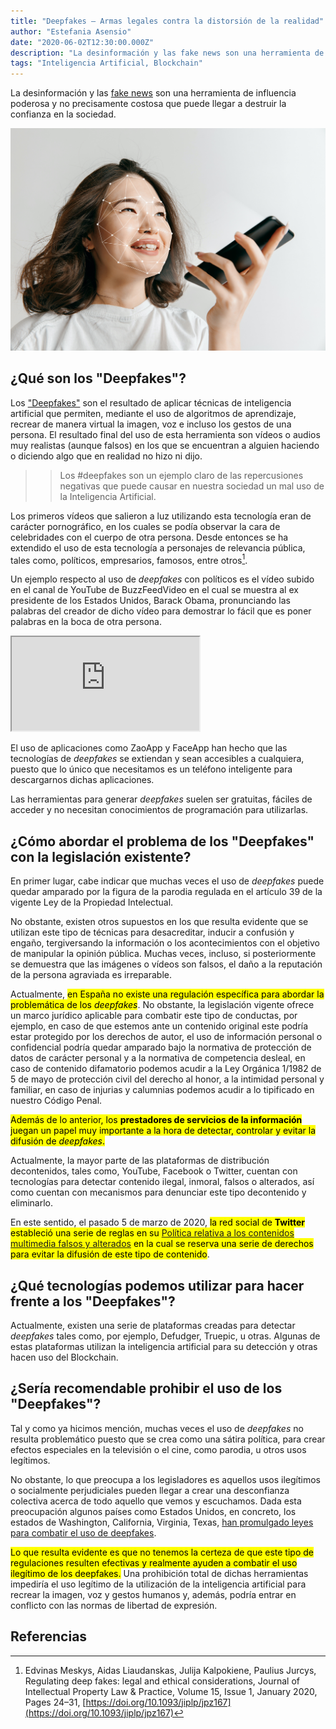 ```yaml
---
title: "Deepfakes – Armas legales contra la distorsión de la realidad"
author: "Estefania Asensio"
date: "2020-06-02T12:30:00.000Z"
description: "La desinformación y las fake news son una herramienta de influencia poderosa y no precisamente costosa que puede llegar a destruir la confianza en la sociedad."
tags: "Inteligencia Artificial, Blockchain"
---
```


La desinformación y las [fake news](https://es.wikipedia.org/wiki/Fake_news) son una herramienta de influencia poderosa y no precisamente costosa que puede llegar a destruir la confianza en la sociedad.

![Deepfakes – Armas legales contra la distorsión de la realidad © Can Stock Photo / master1305](./deepfakes-armas-legales-contra-la-distorsion-de-la-realidad.jpg "Deepfakes – Armas legales contra la distorsión de la realidad © Can Stock Photo / master1305")

## ¿Qué son los "Deepfakes"?

Los ["Deepfakes"](https://es.wikipedia.org/wiki/Deepfake) son el resultado de aplicar técnicas de inteligencia artificial que permiten, mediante el uso de algoritmos de aprendizaje, recrear de manera virtual la imagen, voz e incluso los gestos de una persona. El resultado final del uso de esta herramienta son vídeos o audios muy realistas (aunque falsos) en los que se encuentran a alguien haciendo o diciendo algo que en realidad no hizo ni dijo.

> > Los #deepfakes son un ejemplo claro de las repercusiones negativas que puede causar en nuestra sociedad un mal uso de la Inteligencia Artificial.

Los primeros vídeos que salieron a luz utilizando esta tecnología eran de carácter pornográfico, en los cuales se podía observar la cara de celebridades con el cuerpo de otra persona. Desde entonces se ha extendido el uso de esta tecnología a personajes de relevancia pública, tales como, políticos, empresarios, famosos, entre otros[^1].

Un ejemplo respecto al uso de _deepfakes_ con políticos es el vídeo subido en el canal de YouTube de BuzzFeedVideo en el cual se muestra al ex presidente de los Estados Unidos, Barack Obama, pronunciando las palabras del creador de dicho vídeo para demostrar lo fácil que es poner palabras en la boca de otra persona.

<iframe src="https://www.youtube.com/embed/cQ54GDm1eL0"></iframe>

El uso de aplicaciones como ZaoApp y FaceApp han hecho que las tecnologías de _deepfakes_ se extiendan y sean accesibles a cualquiera, puesto que lo único que necesitamos es un teléfono inteligente para descargarnos dichas aplicaciones.

Las herramientas para generar _deepfakes_ suelen ser gratuitas, fáciles de acceder y no necesitan conocimientos de programación para utilizarlas.

## ¿Cómo abordar el problema de los "Deepfakes" con la legislación existente?

En primer lugar, cabe indicar que muchas veces el uso de _deepfakes_ puede quedar amparado por la figura de la parodia regulada en el artículo 39 de la vigente Ley de la Propiedad Intelectual.

No obstante, existen otros supuestos en los que resulta evidente que se utilizan este tipo de técnicas para desacreditar, inducir a confusión y engaño, tergiversando la información o los acontecimientos con el objetivo de manipular la opinión pública. Muchas veces, incluso, si posteriormente se demuestra que las imágenes o vídeos son falsos, el daño a la reputación de la persona agraviada es irreparable.

Actualmente, <mark>en España no existe una regulación específica para abordar la problemática de los _deepfakes_</mark>. No obstante, la legislación vigente ofrece un marco jurídico aplicable para combatir este tipo de conductas, por ejemplo, en caso de que estemos ante un contenido original este podría estar protegido por los derechos de autor, el uso de información personal o confidencial podría quedar amparado bajo la normativa de protección de datos de carácter personal y a la normativa de competencia desleal, en caso de contenido difamatorio podemos acudir a la Ley Orgánica 1/1982 de 5 de mayo de protección civil del derecho al honor, a la intimidad personal y familiar, en caso de injurias y calumnias podemos acudir a lo tipificado en nuestro Código Penal.

<mark>Además de lo anterior, los **prestadores de servicios de la información** juegan un papel muy importante a la hora de detectar, controlar y evitar la difusión de _deepfakes_.</mark>

Actualmente, la mayor parte de las plataformas de distribución decontenidos, tales como, YouTube, Facebook o Twitter, cuentan con tecnologías para detectar contenido ilegal, inmoral, falsos o alterados, así como cuentan con mecanismos para denunciar este tipo decontenido y eliminarlo.

En este sentido, el pasado 5 de marzo de 2020, <mark>la red social de **Twitter** estableció una serie de reglas en su [Política relativa a los contenidos multimedia falsos y alterados](https://help.twitter.com/es/rules-and-policies/manipulated-media) en la cual se reserva una serie de derechos para evitar la difusión de este tipo de contenido</mark>.

## ¿Qué tecnologías podemos utilizar para hacer frente a los "Deepfakes"?

Actualmente, existen una serie de plataformas creadas para detectar _deepfakes_ tales como, por ejemplo, Defudger, Truepic, u otras. Algunas de estas plataformas utilizan la inteligencia artificial para su detección y otras hacen uso del Blockchain.

## ¿Sería recomendable prohibir el uso de los "Deepfakes"?

Tal y como ya hicimos mención, muchas veces el uso de _deepfakes_ no resulta problemático puesto que se crea como una sátira política, para crear efectos especiales en la televisión o el cine, como parodia, u otros usos legítimos.

No obstante, lo que preocupa a los legisladores es aquellos usos ilegítimos o socialmente perjudiciales pueden llegar a crear una desconfianza colectiva acerca de todo aquello que vemos y escuchamos. Dada esta preocupación algunos países como Estados Unidos, en concreto, los estados de Washington, California, Virginia, Texas, [han promulgado leyes para combatir el uso de deepfakes](https://blog.malwarebytes.com/artificial-intelligence/2020/01/deepfakes-laws-and-proposals-flood-us/).

<mark>Lo que resulta evidente es que no tenemos la certeza de que este tipo de regulaciones resulten efectivas y realmente ayuden a combatir el uso ilegítimo de los deepfakes.</mark> Una prohibición total de dichas herramientas impediría el uso legítimo de la utilización de la inteligencia artificial para recrear la imagen, voz y gestos humanos y, además, podría entrar en conflicto con las normas de libertad de expresión.

## Referencias

[^1]: Edvinas Meskys, Aidas Liaudanskas, Julija Kalpokiene, Paulius Jurcys, Regulating deep fakes: legal and ethical considerations, Journal of Intellectual Property Law & Practice, Volume 15, Issue 1, January 2020, Pages 24–31, [https://doi.org/10.1093/jiplp/jpz167](https://doi.org/10.1093/jiplp/jpz167)
